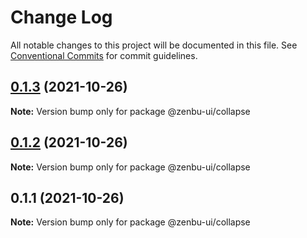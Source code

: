 # Change Log

All notable changes to this project will be documented in this file.
See [Conventional Commits](https://conventionalcommits.org) for commit guidelines.

## [0.1.3](https://github.com/KodepandaID/zenbu-ui/compare/@zenbu-ui/collapse@0.1.2...@zenbu-ui/collapse@0.1.3) (2021-10-26)

**Note:** Version bump only for package @zenbu-ui/collapse





## [0.1.2](https://github.com/KodepandaID/zenbu-ui/compare/@zenbu-ui/collapse@0.1.1...@zenbu-ui/collapse@0.1.2) (2021-10-26)

**Note:** Version bump only for package @zenbu-ui/collapse





## 0.1.1 (2021-10-26)

**Note:** Version bump only for package @zenbu-ui/collapse
